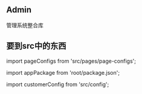 ## Admin

管理系统整合库


## 要到src中的东西

import pageConfigs from 'src/pages/page-configs';

import appPackage from 'root/package.json';

import customerConfig from 'src/config';


